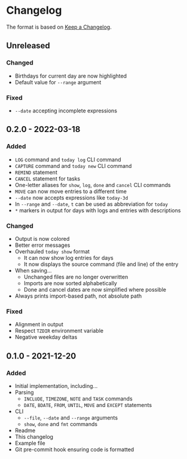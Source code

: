 # Changelog

The format is based on [Keep a Changelog](https://keepachangelog.com/en/1.0.0/).

## Unreleased

### Changed
- Birthdays for current day are now highlighted
- Default value for `--range` argument

### Fixed
- `--date` accepting incomplete expressions

## 0.2.0 - 2022-03-18

### Added
- `LOG` command and `today log` CLI command
- `CAPTURE` command and `today new` CLI command
- `REMIND` statement
- `CANCEL` statement for tasks
- One-letter aliases for `show`, `log`, `done` and `cancel` CLI commands
- `MOVE` can now move entries to a different time
- `--date` now accepts expressions like `today-3d`
- In `--range` and `--date`, `t` can be used as abbreviation for `today`
- `*` markers in output for days with logs and entries with descriptions

### Changed
- Output is now colored
- Better error messages
- Overhauled `today show` format
    - It can now show log entries for days
    - It now displays the source command (file and line) of the entry
- When saving...
    - Unchanged files are no longer overwritten
    - Imports are now sorted alphabetically
    - Done and cancel dates are now simplified where possible
- Always prints import-based path, not absolute path

### Fixed
- Alignment in output
- Respect `TZDIR` environment variable
- Negative weekday deltas

## 0.1.0 - 2021-12-20

### Added
- Initial implementation, including...
- Parsing
    - `INCLUDE`, `TIMEZONE`, `NOTE` and `TASK` commands
    - `DATE`, `BDATE`, `FROM`, `UNTIL`, `MOVE` and `EXCEPT` statements
- CLI
    - `--file`, `--date` and `--range` arguments
    - `show`, `done` and `fmt` commands
- Readme
- This changelog
- Example file
- Git pre-commit hook ensuring code is formatted

